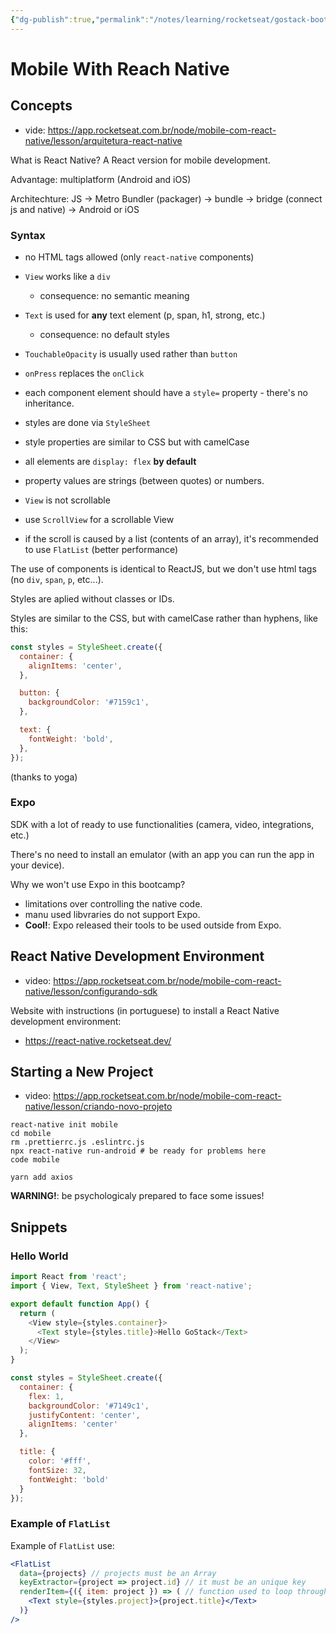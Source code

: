 ```yaml
---
{"dg-publish":true,"permalink":"/notes/learning/rocketseat/gostack-bootcamp/level-01/03-mobile-with-react-native/","dgHomeLink":true,"dgPassFrontmatter":false}
---
```


# Mobile With Reach Native

## Concepts

- vide: <https://app.rocketseat.com.br/node/mobile-com-react-native/lesson/arquitetura-react-native>

What is React Native? A React version for mobile development.

Advantage: multiplatform (Android and iOS)

Architechture: JS -> Metro Bundler (packager) -> bundle -> bridge (connect js and native) -> Android or iOS

### Syntax

- no HTML tags allowed (only `react-native` components)
- `View` works like a `div`
  - consequence: no semantic meaning
- `Text` is used for **any** text element (p, span, h1, strong, etc.)
  - consequence: no default styles
- `TouchableOpacity` is usually used rather than `button`
- `onPress` replaces the `onClick`
- each component element should have a `style=` property - there's no inheritance.
- styles are done via `StyleSheet`
- style properties are similar to CSS but with camelCase
- all elements are `display: flex` **by default**

- property values are strings (between quotes) or numbers.
- `View` is not scrollable
- use `ScrollView` for a scrollable View
- if the scroll is caused by a list (contents of an array), it's recommended to use `FlatList` (better performance)

The use of components is identical to ReactJS, but we don't use html tags (no `div`, `span`, `p`, etc...).

Styles are aplied without classes or IDs.

Styles are similar to the CSS, but with camelCase rather than hyphens, like this:

```js
const styles = StyleSheet.create({
  container: {
    alignItems: 'center',
  },

  button: {
    backgroundColor: '#7159c1',
  },

  text: {
    fontWeight: 'bold',
  },
});
```

(thanks to yoga)


### Expo

SDK with a lot of ready to use functionalities (camera, video, integrations, etc.)

There's no need to install an emulator (with an app you can run the app in your device).

Why we won't use Expo in this bootcamp?

- limitations over controlling the native code.
- manu used libvraries do not support Expo.
- **Cool!**: Expo released their tools to be used outside from Expo.

## React Native Development Environment

- video: <https://app.rocketseat.com.br/node/mobile-com-react-native/lesson/configurando-sdk>

Website with instructions (in portuguese) to install a React Native development environment:
- https://react-native.rocketseat.dev/


## Starting a New Project

- video: <https://app.rocketseat.com.br/node/mobile-com-react-native/lesson/criando-novo-projeto>

```
react-native init mobile
cd mobile
rm .prettierrc.js .eslintrc.js
npx react-native run-android # be ready for problems here
code mobile

yarn add axios
```

**WARNING!**: be psychologicaly prepared to face some issues!


## Snippets

### Hello World

```js
import React from 'react';
import { View, Text, StyleSheet } from 'react-native';

export default function App() {
  return (
    <View style={styles.container}>
      <Text style={styles.title}>Hello GoStack</Text>
    </View>
  );
}

const styles = StyleSheet.create({
  container: {
    flex: 1,
    backgroundColor: '#7149c1',
    justifyContent: 'center',
    alignItems: 'center'
  },

  title: {
    color: '#fff',
    fontSize: 32,
    fontWeight: 'bold'
  }
});
```


### Example of `FlatList`

Example of `FlatList` use:
```jsx
<FlatList
  data={projects} // projects must be an Array
  keyExtractor={project => project.id} // it must be an unique key
  renderItem={({ item: project }) => ( // function used to loop through the items
    <Text style={styles.project}>{project.title}</Text>
  )}
/>
```



